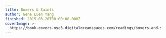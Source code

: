 ```yaml
---
title: Boxers & Saints
author: Gene Luen Yang
finished: 2015-03-20T00:00:00.000Z
coverImage: >-
  https://book-covers.nyc3.digitaloceanspaces.com/readings/boxers-and-saints-01.jpg
---
```

